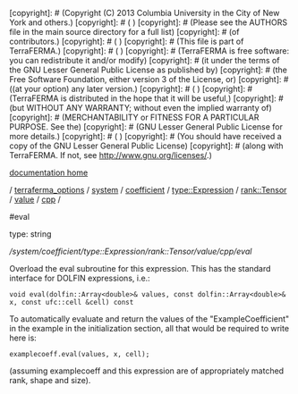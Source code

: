 [copyright]: # (Copyright (C) 2013 Columbia University in the City of New York and others.)
[copyright]: # ( )
[copyright]: # (Please see the AUTHORS file in the main source directory for a full list)
[copyright]: # (of contributors.)
[copyright]: # ( )
[copyright]: # (This file is part of TerraFERMA.)
[copyright]: # ( )
[copyright]: # (TerraFERMA is free software: you can redistribute it and/or modify)
[copyright]: # (it under the terms of the GNU Lesser General Public License as published by)
[copyright]: # (the Free Software Foundation, either version 3 of the License, or)
[copyright]: # ((at your option) any later version.)
[copyright]: # ( )
[copyright]: # (TerraFERMA is distributed in the hope that it will be useful,)
[copyright]: # (but WITHOUT ANY WARRANTY; without even the implied warranty of)
[copyright]: # (MERCHANTABILITY or FITNESS FOR A PARTICULAR PURPOSE. See the)
[copyright]: # (GNU Lesser General Public License for more details.)
[copyright]: # ( )
[copyright]: # (You should have received a copy of the GNU Lesser General Public License)
[copyright]: # (along with TerraFERMA. If not, see <http://www.gnu.org/licenses/>.)

[documentation home](Documentation)

/ [terraferma_options](../../../../../../../terraferma_options) / [system](../../../../../../system) / [coefficient](../../../../../coefficient) / [type::Expression](../../../../type__Expression) / [rank::Tensor](../../../rank__Tensor) / [value](../../value) / [cpp](../cpp) /

#eval

type: string

*/system/coefficient/type::Expression/rank::Tensor/value/cpp/eval*

Overload the eval subroutine for this expression.  This has the standard interface for DOLFIN 
expressions, i.e.:

    void eval(dolfin::Array<double>& values, const dolfin::Array<double>& x, const ufc::cell &cell) const

To automatically evaluate and return the values of the "ExampleCoefficient" in the example in the 
initialization section, all that would be required to write here is:

    examplecoeff.eval(values, x, cell);

(assuming examplecoeff and this expression are of appropriately matched rank, shape and size).

[autogenerated]: # (This file was automatically generated from the schema file:/home/cwilson/repos/github/TerraFERMA/TerraFERMA/buckettools/schemas/function.rng.)

